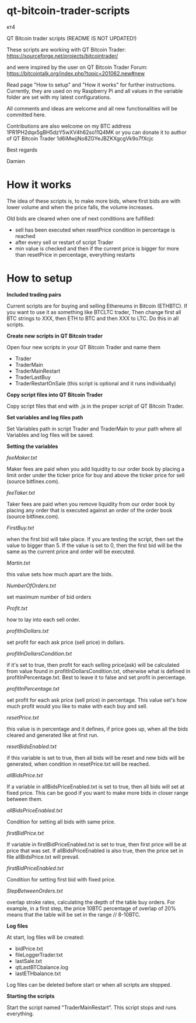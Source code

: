 # qt-bitcoin-trader-scripts

кт4

QT Bitcoin trader scripts (README IS NOT UPDATED!)

These scripts are working with QT Bitcoin Trader: https://sourceforge.net/projects/bitcointrader/

and were inspired by the user on QT Bitcoin Trader Forum: https://bitcointalk.org/index.php?topic=201062.new#new

Read page "How to setup" and "How it works" for further instructions. Currently, they are used on my Raspberry Pi and all values in the variable folder are set with my latest configurations.

All comments and ideas are welcome and all new functionalities will be committed here.

Contributions are also welcome on my BTC address 1PR1PH2dqx5gBH5dzY5wXV4h62so11Q4MK or you can donate it to author of QT Bitcoin Trader 1d6iMwjjNo8ZGYeJBZKXgcgVk9o7fXcjc

Best regards

Damien


# How it works


The idea of these scripts is, to make more bids, where first bids are with lower volume and when the price falls, the volume increases.

Old bids are cleared when one of next conditions are fulfilled:

- sell has been executed when resetPrice condition in percentage is reached
- after every sell or restart of script Trader
- min value is checked and then if the current price is bigger for more than resetPrice in percentage, everything restarts

# How to setup

**Included trading pairs**

Current scripts are for buying and selling Ethereums in Bitcoin (ETHBTC). If you want to use it as something like BTCLTC trader, Then change first all BTC strings to XXX, then ETH to BTC and then XXX to LTC. Do this in all scripts.

**Create new scripts in QT Bitcoin trader**

Open four new scripts in your QT Bitcoin Trader and name them


- Trader
- TraderMain
- TraderMainRestart
- TraderLastBuy
- TraderRestartOnSale (this script is optional and it runs individually)

**Copy script files into QT Bitcoin Trader**

Copy script files that end with .js in the proper script of QT Bitcoin Trader.

**Set variables and log files path**

Set Variables path in script Trader and TraderMain to your path where all Variables and log files will be saved.

**Setting the variables**

_feeMaker.txt_


Maker fees are paid when you add liquidity to our order book by placing a limit order under the ticker price for buy and above the ticker price for sell (source bitfinex.com).


_feeTaker.txt_


Taker fees are paid when you remove liquidity from our order book by placing any order that is executed against an order of the order book (source bitfinex.com).


_FirstBuy.txt_


when the first bid will take place. If you are testing the script, then set the value to bigger than 5. If the value is set to 0, then the first bid will be the same as the current price and order will be executed.


_Martin.txt_


this value sets how much apart are the bids.


_NumberOfOrders.txt_


set maximum number of bid orders


_Profit.txt_


how to lay into each sell order.


_profitInDollars.txt_


set profit for each ask price (sell price) in dollars.


_profitInDollarsCondition.txt_


if it's set to true, then profit for each selling price(ask) will be calculated from value found in profitInDollarsCondition.txt, otherwise what is defined in profitInPercentage.txt. Best to leave it to false and set profit in percentage.


_profitInPercentage.txt_


set profit for each ask price (sell price) in percentage. This value set's how much profit would you like to make with each buy and sell.


_resetPrice.txt_


this value is in percentage and it defines, if price goes up, when all the bids cleared and generated like at first run.

_resetBidsEnabled.txt_

if this variable is set to true, then all bids will be reset and new bids will be generated, when condition in resetPrice.txt will be reached.

_allBidsPrice.txt_

If a variable in allBidsPriceEnabled.txt is set to true, then all bids will set at fixed price. This can be good if you want to make more bids in closer range between them.

_allBidsPriceEnabled.txt_

Condition for setting all bids with same price.

_firstBidPrice.txt_

If variable in firstBidPriceEnabled.txt is set to true, then first price will be at price that was set. If allBidsPriceEnabled is also true, then the price set in file allBidsPrice.txt will prevail.

_firstBidPriceEnabled.txt_

Condition for setting first bid with fixed price.

_StepBetweenOrders.txt_


overlap stroke rates, calculating the depth of the table buy orders.  For example, in a first step, the price 10BTC percentage of overlap of 20% means that the table will be set in the range // 8-10BTC.


**Log files**

At start, log files will be created:


* bidPrice.txt
* fileLoggerTrader.txt
* lastSale.txt
* qtLastBTCbalance.log
* lastETHbalance.txt


Log files can be deleted before start or when all scripts are stopped.

**Starting the scripts**

Start the script named "TraderMainRestart". This script stops and runs everything.
